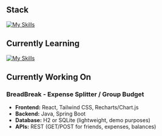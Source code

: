 ## Stack
[![My Skills](https://skillicons.dev/icons?i=html,css,js,react,tailwind,java,cpp,bootstrap)](https://skillicons.dev)

## Currently Learning 
[![My Skills](https://skillicons.dev/icons?i=nodejs,express,postgres,python,typescript,spring)](https://skillicons.dev)

## Currently Working On
### BreadBreak - Expense Splitter / Group Budget
- **Frontend:** React, Tailwind CSS, Recharts/Chart.js  
- **Backend:** Java, Spring Boot  
- **Database:** H2 or SQLite (lightweight, demo purposes)  
- **APIs:** REST (GET/POST for friends, expenses, balances)  
